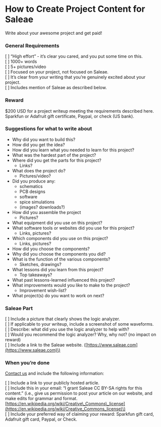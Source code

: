 # How to Create Project Content for Saleae

Write about your awesome project and get paid!

### General Requirements

\[   \] “High effort” - it’s clear you cared, and you put some time on this.  
\[   \] 1000+ words  
\[   \] 5+ pictures/video  
\[   \] Focused on your project, not focused on Saleae.  
\[   \] It’s clear from your writing that you’re genuinely excited about your project.  
\[   \] Includes mention of Saleae as described below.

### Reward

$200 USD for a project writeup meeting the requirements described here. Sparkfun or Adafruit gift certificate, Paypal, or check \(US bank\).

### Suggestions for what to write about

* Why did you want to build this?
* How did you get the idea?
* How did you learn what you needed to learn for this project?
* What was the hardest part of the project?
* Where did you get the parts for this project?
  * Links?
* What does the project do?
  * Pictures/video?
* Did you produce any:
  * schematics
  * PCB designs
  * software
  * spice simulations
  * \(images? downloads?\)
* How did you assemble the project
  * Pictures?
* What equipment did you use on this project?
* What software tools or websites did you use for this project?
  * Links, pictures?
* Which components did you use on this project? 
  * Links, pictures?
* How did you choose the components? 
* Why did you choose the components you did?
* What is the function of the various components?
  * Sketches, drawings?
* What lessons did you learn from this project?
  * Top takeaways?
* What past lessons-learned influenced this project?
* What improvements would you like to make to the project?
  * Improvement wish-list?
* What project\(s\) do you want to work on next?

### Saleae Part

\[   \] Include a picture that clearly shows the logic analyzer.  
\[   \] If applicable to your writeup, include a screenshot of some waveforms.   
\[   \] Describe: what did you use the logic analyzer to help with?   
\[   \] Would you recommend the logic analyzer? Why, why not? \(no impact on reward\)  
\[   \] Include a link to the Saleae website. \([https://www.saleae.com](https://www.saleae.com)\)

### When you’re done

[Contact us](https://contact.saleae.com/hc/en-us/requests/new) and include the following information:

\[   \] Include a link to your publicly hosted article.   
\[   \] Include this in your email: “I grant Saleae CC BY-SA rights for this content.” \(i.e., give us permission to post your article on our website, and make edits for grammar and format. [https://en.wikipedia.org/wiki/Creative\_Commons\_license](https://en.wikipedia.org/wiki/Creative_Commons_license)\)   
\[   \] Include your preferred way of claiming your reward: Sparkfun gift card, Adafruit gift card, Paypal, or Check.


